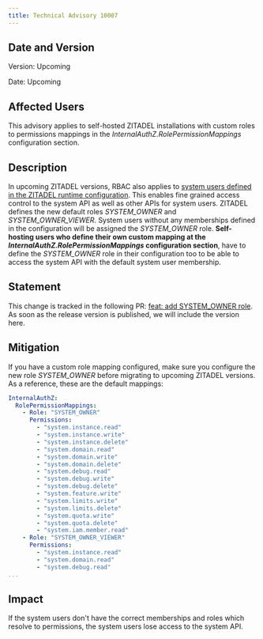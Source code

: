 ```yaml
---
title: Technical Advisory 10007
---
```


## Date and Version

Version: Upcoming

Date: Upcoming

## Affected Users

This advisory applies to self-hosted ZITADEL installations with custom roles to permissions mappings in the *InternalAuthZ.RolePermissionMappings* configuration section.

## Description

In upcoming ZITADEL versions, RBAC also applies to [system users defined in the ZITADEL runtime configuration](/guides/integrate/access-zitadel-system-api#runtime-configuration).
This enables fine grained access control to the system API as well as other APIs for system users.
ZITADEL defines the new default roles *SYSTEM_OWNER* and *SYSTEM_OWNER_VIEWER*.
System users without any memberships defined in the configuration will be assigned the *SYSTEM_OWNER* role.
**Self-hosting users who define their own custom mapping at the *InternalAuthZ.RolePermissionMappings* configuration section**, have to define the *SYSTEM_OWNER* role in their configuration too to be able to access the system API with the default system user membership.

## Statement

This change is tracked in the following PR: [feat: add SYSTEM_OWNER role](https://github.com/zitadel/zitadel/pull/6765).
As soon as the release version is published, we will include the version here.

## Mitigation

If you have a custom role mapping configured, make sure you configure the new role *SYSTEM_OWNER* before migrating to upcoming ZITADEL versions.
As a reference, these are the default mappings:

```yaml
InternalAuthZ:
  RolePermissionMappings:
    - Role: "SYSTEM_OWNER"
      Permissions:
        - "system.instance.read"
        - "system.instance.write"
        - "system.instance.delete"
        - "system.domain.read"
        - "system.domain.write"
        - "system.domain.delete"
        - "system.debug.read"
        - "system.debug.write"
        - "system.debug.delete"
        - "system.feature.write"
        - "system.limits.write"
        - "system.limits.delete"
        - "system.quota.write"
        - "system.quota.delete"
        - "system.iam.member.read"
    - Role: "SYSTEM_OWNER_VIEWER"
      Permissions:
        - "system.instance.read"
        - "system.domain.read"
        - "system.debug.read"
...
```

## Impact

If the system users don't have the correct memberships and roles which resolve to permissions, the system users lose access to the system API. 
